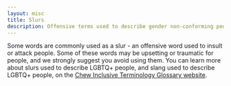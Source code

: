 ```yaml
---
layout: misc
title: Slurs
description: Offensive terms used to describe gender non-conforming people in the UK
---
```


Some words are commonly used as a slur - an offensive word used to insult or attack people. Some of these words may be upsetting or traumatic for people, and we strongly suggest you avoid using them. You can learn more about slurs used to describe LGBTQ+ people, and slang used to describe LGBTQ+ people, on the [Chew Inclusive Terminology Glossary website](https://itg.nls.uk/wiki/LGBTQIA%2B_Slurs_and_Slang).